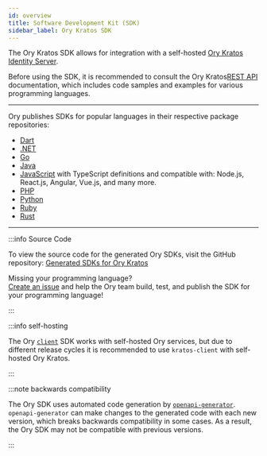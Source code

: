 ```yaml
---
id: overview
title: Software Development Kit (SDK)
sidebar_label: Ory Kratos SDK
---
```


The Ory Kratos SDK allows for integration with a self-hosted [Ory Kratos Identity Server](https://github.com/ory/kratos).

Before using the SDK, it is recommended to consult the Ory Kratos[REST API](../reference/api) documentation, which includes code
samples and examples for various programming languages.

---

Ory publishes SDKs for popular languages in their respective package repositories:

- [Dart](https://pub.dev/packages/ory_kratos_client)
- [.NET](https://www.nuget.org/packages/Ory.Kratos.Client/)
- [Go](https://github.com/ory/kratos-client-go)
- [Java](https://search.maven.org/artifact/sh.ory.kratos/kratos-client)
- [JavaScript](https://www.npmjs.com/package/@ory/kratos-client) with TypeScript definitions and compatible with: Node.js,
  React.js, Angular, Vue.js, and many more.
- [PHP](https://packagist.org/packages/ory/kratos-client)
- [Python](https://pypi.org/project/ory-kratos-client/)
- [Ruby](https://rubygems.org/gems/ory-kratos-client)
- [Rust](https://crates.io/crates/ory-kratos-client)

---

:::info Source Code

To view the source code for the generated Ory SDKs, visit the GitHub repository:
[Generated SDKs for Ory Kratos](https://github.com/ory/sdk/tree/master/clients/kratos/)

Missing your programming language?  
[Create an issue](https://github.com/ory/sdk/issues) and help the Ory team build, test, and publish the SDK for your programming
language!

:::

:::info self-hosting

The Ory [`client`](../../sdk.mdx) SDK works with self-hosted Ory services, but due to different release cycles it is recommended
to use `kratos-client` with self-hosted Ory Kratos.

:::

:::note backwards compatibility

The Ory SDK uses automated code generation by [`openapi-generator`](https://github.com/OpenAPITools/openapi-generator).
`openapi-generator` can make changes to the generated code with each new version, which breaks backwards compatibility in some
cases. As a result, the Ory SDK may not be compatible with previous versions.

:::
